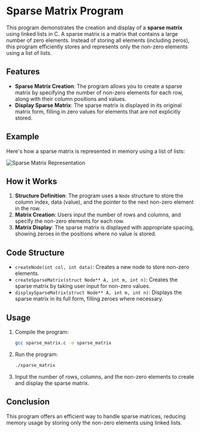 # Sparse Matrix Program

This program demonstrates the creation and display of a **sparse matrix** using linked lists in C. A sparse matrix is a matrix that contains a large number of zero elements. Instead of storing all elements (including zeros), this program efficiently stores and represents only the non-zero elements using a list of lists.

## Features
- **Sparse Matrix Creation**: The program allows you to create a sparse matrix by specifying the number of non-zero elements for each row, along with their column positions and values.
- **Display Sparse Matrix**: The sparse matrix is displayed in its original matrix form, filling in zero values for elements that are not explicitly stored.

## Example
Here's how a sparse matrix is represented in memory using a list of lists:

![Sparse Matrix Representation](https://media.geeksforgeeks.org/wp-content/uploads/Sparse-Matrix-List-of-Lists2.png)

## How it Works
1. **Structure Definition**: The program uses a `Node` structure to store the column index, data (value), and the pointer to the next non-zero element in the row.
2. **Matrix Creation**: Users input the number of rows and columns, and specify the non-zero elements for each row.
3. **Matrix Display**: The sparse matrix is displayed with appropriate spacing, showing zeroes in the positions where no value is stored.

## Code Structure
- `createNode(int col, int data)`: Creates a new node to store non-zero elements.
- `createSparseMatrix(struct Node** A, int m, int n)`: Creates the sparse matrix by taking user input for non-zero values.
- `displaySparseMatrix(struct Node** A, int m, int n)`: Displays the sparse matrix in its full form, filling zeroes where necessary.

## Usage
1. Compile the program:
    ```bash
    gcc sparse_matrix.c -o sparse_matrix
    ```
2. Run the program:
    ```bash
    ./sparse_matrix
    ```
3. Input the number of rows, columns, and the non-zero elements to create and display the sparse matrix.

## Conclusion
This program offers an efficient way to handle sparse matrices, reducing memory usage by storing only the non-zero elements using linked lists.
